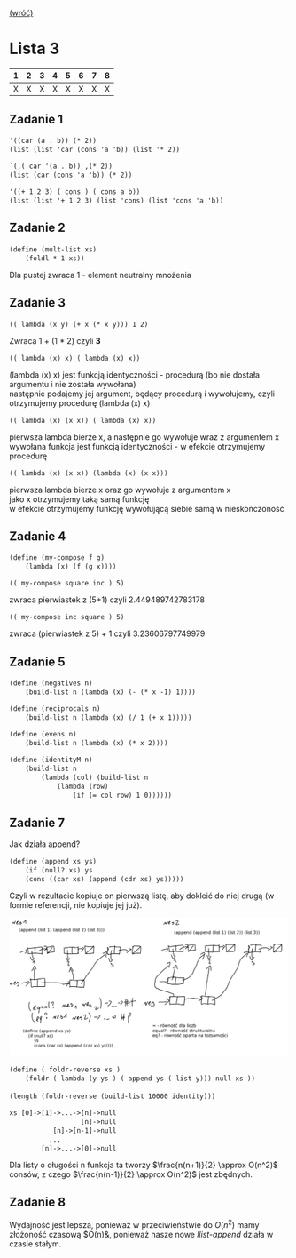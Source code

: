 [(wróć)](../)
# Lista 3
| 1 | 2 | 3 | 4 | 5 | 6 | 7 | 8 |
|---|---|---|---|---|---|---|---|
| X | X | X | X | X | X | X | X |

## Zadanie 1
```
'((car (a . b)) (* 2))
(list (list 'car (cons 'a 'b)) (list '* 2))
```
```
`(,( car '(a . b)) ,(* 2))
(list (car (cons 'a 'b)) (* 2))
```
```
'((+ 1 2 3) ( cons ) ( cons a b))
(list (list '+ 1 2 3) (list 'cons) (list 'cons 'a 'b))
```

## Zadanie 2
```
(define (mult-list xs)
    (foldl * 1 xs))
```
Dla pustej zwraca 1 - element neutralny mnożenia

## Zadanie 3
```
(( lambda (x y) (+ x (* x y))) 1 2)
```
Zwraca 1 + (1 * 2) czyli **3**
```
(( lambda (x) x) ( lambda (x) x))
```
(lambda (x) x) jest funkcją identyczności - procedurą (bo nie dostała argumentu i nie została wywołana)\
następnie podajemy jej argument, będący procedurą i wywołujemy, czyli otrzymujemy procedurę (lambda (x) x)
```
(( lambda (x) (x x)) ( lambda (x) x))
```
pierwsza lambda bierze x, a następnie go wywołuje wraz z argumentem x\
wywołana funkcja jest funkcją identyczności - w efekcie otrzymujemy procedurę
```
(( lambda (x) (x x)) (lambda (x) (x x)))
```
pierwsza lambda bierze x oraz go wywołuje z argumentem x\
jako x otrzymujemy taką samą funkcję\
w efekcie otrzymujemy funkcję wywołującą siebie samą w nieskończoność

## Zadanie 4
```
(define (my-compose f g)
    (lambda (x) (f (g x))))
```
```
(( my-compose square inc ) 5)
```
zwraca pierwiastek z (5+1) czyli 2.449489742783178
```
(( my-compose inc square ) 5)
```
zwraca (pierwiastek z 5) + 1 czyli 3.23606797749979

## Zadanie 5
```
(define (negatives n)
    (build-list n (lambda (x) (- (* x -1) 1))))
```
```
(define (reciprocals n)
    (build-list n (lambda (x) (/ 1 (+ x 1)))))
```
```
(define (evens n)
    (build-list n (lambda (x) (* x 2))))
```
```
(define (identityM n)
    (build-list n
        (lambda (col) (build-list n
            (lambda (row)
                (if (= col row) 1 0))))))
```

## Zadanie 7
Jak działa append?
```
(define (append xs ys)
    (if (null? xs) ys
    (cons ((car xs) (append (cdr xs) ys)))))
```
Czyli w rezultacie kopiuje on pierwszą listę, aby dokleić do niej drugą (w formie referencji, nie kopiuje jej już).

![image](append.png)
```
(define ( foldr-reverse xs )
    (foldr ( lambda (y ys ) ( append ys ( list y))) null xs ))

(length (foldr-reverse (build-list 10000 identity)))
```
```
xs [0]->[1]->...->[n]->null
                  [n]->null
           [n]->[n-1]->null
          ...
        [n]->...->[0]->null
```
Dla listy o długości n funkcja ta tworzy $\frac{n(n+1)}{2} \approx O(n^2)$ consów, z czego $\frac{n(n-1)}{2} \approx O(n^2)$ jest zbędnych.

## Zadanie 8
Wydajność jest lepsza, ponieważ w przeciwieństwie do $O(n^2)$ mamy złożoność czasową $O(n)&, ponieważ nasze nowe _llist-append_ działa w czasie stałym.

